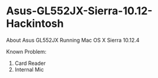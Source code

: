 # Asus-GL552JX-Sierra-10.12-Hackintosh
About Asus GL552JX Running Mac OS X Sierra 10.12.4

Known Problem:
1. Card Reader
2. Internal Mic
